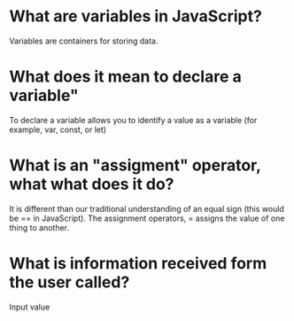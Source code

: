 # What are variables in JavaScript?
Variables are containers for storing data.
# What does it mean to declare a variable"
To declare a variable allows you to identify a value as a variable (for example, var, const, or let)
# What is an "assigment" operator, what what does it do?
It is different than our traditional understanding of an equal sign (this would be == in JavaScript). The assignment operators, = assigns the value of one thing to another.
# What is information received form the user called?
Input value